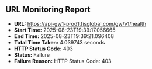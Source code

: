 ## URL Monitoring Report

- **URL:** https://api-gw1-prod1.fisglobal.com/gw/v1/health
- **Start Time:** 2025-08-23T19:39:17.056665
- **End Time:** 2025-08-23T19:39:21.096408
- **Total Time Taken:** 4.039743 seconds
- **HTTP Status Code:** 403
- **Status:** Failure
- **Failure Reason:** HTTP Status Code: 403
